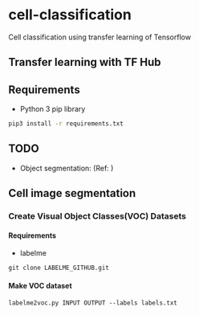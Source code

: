 # cell-classification
Cell classification using transfer learning of Tensorflow


## Transfer learning with TF Hub


## Requirements
- Python 3 pip library
```bash
pip3 install -r requirements.txt
```


## TODO
- Object segmentation: (Ref: )

## Cell image segmentation

### Create Visual Object Classes(VOC) Datasets

#### Requirements
- labelme

```
git clone LABELME_GITHUB.git
```

#### Make VOC dataset

```
labelme2voc.py INPUT OUTPUT --labels labels.txt
```

